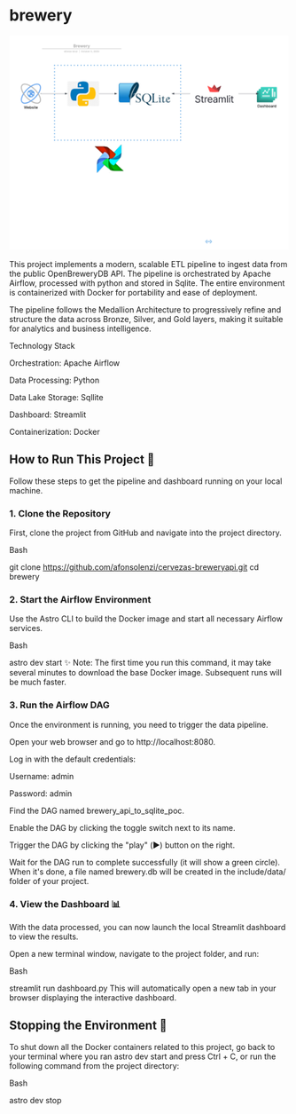 # brewery

![Architecture](./Brewery-Architecture.png)

This project implements a modern, scalable ETL pipeline to ingest data from the public OpenBreweryDB API. The pipeline is orchestrated by Apache Airflow, processed with python and stored in Sqlite. The entire environment is containerized with Docker  for portability and ease of deployment.

The pipeline follows the Medallion Architecture to progressively refine and structure the data across Bronze, Silver, and Gold layers, making it suitable for analytics and business intelligence.

Technology Stack

Orchestration: Apache Airflow

Data Processing: Python

Data Lake Storage: Sqllite

Dashboard: Streamlit

Containerization: Docker 

## How to Run This Project 🚀
Follow these steps to get the pipeline and dashboard running on your local machine.

### 1. Clone the Repository
First, clone the project from GitHub and navigate into the project directory.

Bash

git clone https://github.com/afonsolenzi/cervezas-breweryapi.git
cd brewery
### 2. Start the Airflow Environment
Use the Astro CLI to build the Docker image and start all necessary Airflow services.

Bash

astro dev start
✨ Note: The first time you run this command, it may take several minutes to download the base Docker image. Subsequent runs will be much faster.

### 3. Run the Airflow DAG
Once the environment is running, you need to trigger the data pipeline.

Open your web browser and go to http://localhost:8080.

Log in with the default credentials:

Username: admin

Password: admin

Find the DAG named brewery_api_to_sqlite_poc.

Enable the DAG by clicking the toggle switch next to its name.

Trigger the DAG by clicking the "play" (▶️) button on the right.

Wait for the DAG run to complete successfully (it will show a green circle). When it's done, a file named brewery.db will be created in the include/data/ folder of your project.

### 4. View the Dashboard 📊
With the data processed, you can now launch the local Streamlit dashboard to view the results.

Open a new terminal window, navigate to the project folder, and run:

Bash

streamlit run dashboard.py
This will automatically open a new tab in your browser displaying the interactive dashboard.

## Stopping the Environment 🛑
To shut down all the Docker containers related to this project, go back to your terminal where you ran astro dev start and press Ctrl + C, or run the following command from the project directory:

Bash

astro dev stop
